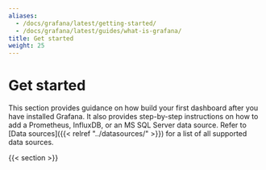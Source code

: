 ```yaml
---
aliases:
  - /docs/grafana/latest/getting-started/
  - /docs/grafana/latest/guides/what-is-grafana/
title: Get started
weight: 25
---
```


# Get started

This section provides guidance on how build your first dashboard after you have installed Grafana. It also provides step-by-step instructions on how to add a Prometheus, InfluxDB, or an MS SQL Server data source. Refer to [Data sources]({{< relref "../datasources/" >}}) for a list of all supported data sources.

{{< section >}}
